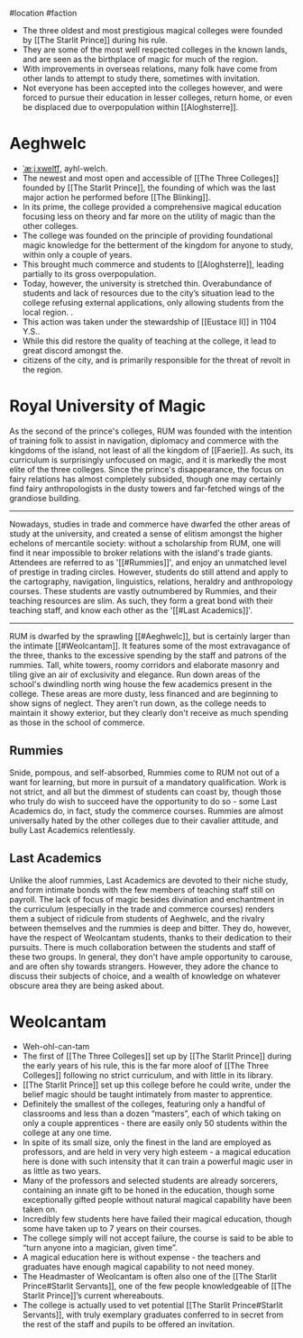 #location #faction
* The three oldest and most prestigious magical colleges were founded by [[The Starlit Prince]] during his rule.
* They are some of the most well respected colleges in the known lands, and are seen as the birthplace of magic for much of the region.
* With improvements in overseas relations, many folk have come from other lands to attempt to study there, sometimes with invitation.
* Not everyone has been accepted into the colleges however, and were forced to pursue their education in lesser colleges, return home, or even be displaced due to overpopulation within [[Aloghsterre]].
# Aeghwelc
* [ˈæːjˌxwelt͡ʃ](http://ipa-reader.xyz/?text=%CB%88%C3%A6%CB%90j%CB%8Cxwelt%CD%A1%CA%83&voice=Amy), ayhl-welch.
* The newest and most open and accessible of [[The Three Colleges]] founded by [[The Starlit Prince]], the founding of which was the last major action he performed before [[The Blinking]].
* In its prime, the college provided a comprehensive magical education focusing less on theory and far more on the utility of magic than the other colleges.
* The college was founded on the principle of providing foundational magic knowledge for the betterment of the kingdom for anyone to study, within only a couple of years.
* This brought much commerce and students to [[Aloghsterre]], leading partially to its gross overpopulation.
* Today, however, the university is stretched thin. Overabundance of students and lack of resources due to the city’s situation lead to the college refusing external applications, only allowing students from the local region. .
* This action was taken under the stewardship of [[Eustace II]] in 1104 Y.S..
* While this did restore the quality of teaching at the college, it lead to great discord amongst the.
* citizens of the city, and is primarily responsible for the threat of revolt in the region.
# Royal University of Magic
As the second of the prince's colleges, RUM was founded with the intention of training folk to assist in navigation, diplomacy and commerce with the kingdoms of the island, not least of all the kingdom of [[Faerie]]. As such, its curriculum is surprisingly unfocused on magic, and it is markedly the most elite of the three colleges.
Since the prince's disappearance, the focus on fairy relations has almost completely subsided, though one may certainly find fairy anthropologists in the dusty towers and far-fetched wings of the grandiose building.
___
Nowadays, studies in trade and commerce have dwarfed the other areas of study at the university, and created a sense of elitism amongst the higher echelons of mercantile society: without a scholarship from RUM, one will find it near impossible to broker relations with the island's trade giants. Attendees are referred to as '[[#Rummies]]', and enjoy an unmatched level of prestige in trading circles.
However, students do still attend and apply to the cartography, navigation, linguistics, relations, heraldry and anthropology courses. These students are vastly outnumbered by Rummies, and their teaching resources are slim. As such, they form a great bond with their teaching staff, and know each other as the '[[#Last Academics]]'.
___
RUM is dwarfed by the sprawling [[#Aeghwelc]], but is certainly larger than the intimate [[#Weolcantam]]. It features some of the most extravagance of the three, thanks to the excessive spending by the staff and patrons of the rummies. Tall, white towers, roomy corridors and elaborate masonry and tiling give an air of exclusivity and elegance. 
Run down areas of the school's dwindling north wing house the few academics present in the college. These areas are more dusty, less financed and are beginning to show signs of neglect. They aren't run down, as the college needs to maintain it showy exterior, but they clearly don't receive as much spending as those in the school of commerce.
## Rummies
Snide, pompous, and self-absorbed, Rummies come to RUM not out of a want for learning, but more in pursuit of a mandatory qualification. Work is not strict, and all but the dimmest of students can coast by, though those who truly do wish to succeed have the opportunity to do so - some Last Academics do, in fact, study the commerce courses.
Rummies are almost universally hated by the other colleges due to their cavalier attitude, and bully Last Academics relentlessly.
## Last Academics
Unlike the aloof rummies, Last Academics are devoted to their niche study, and form intimate bonds with the few members of teaching staff still on payroll. 
The lack of focus of magic besides divination and enchantment in the curriculum (especially in the trade and commerce courses) renders them a subject of ridicule from students of Aeghwelc, and the rivalry between themselves and the rummies is deep and bitter. They do, however, have the respect of Weolcantam students, thanks to their dedication to their pursuits. There is much collaboration between the students and staff of these two groups.
In general, they don't have ample opportunity to carouse, and are often shy towards strangers. However, they adore the chance to discuss their subjects of choice, and a wealth of knowledge on whatever obscure area they are being asked about.
# Weolcantam
* Weh-ohl-can-tam
* The first of [[The Three Colleges]] set up by [[The Starlit Prince]] during the early years of his rule, this is the far more aloof of [[The Three Colleges]] following no strict curriculum, and with little in its library.
* [[The Starlit Prince]] set up this college before he could write, under the belief magic should be taught intimately from master to apprentice.
* Definitely the smallest of the colleges, featuring only a handful of classrooms and less than a dozen “masters”, each of which taking on only a couple apprentices - there are easily only 50 students within the college at any one time.
* In spite of its small size, only the finest in the land are employed as professors, and are held in very very high esteem - a magical education here is done with such intensity that it can train a powerful magic user in as little as two years.
* Many of the professors and selected students are already sorcerers, containing an innate gift to be honed in the education, though some exceptionally gifted people without natural magical capability have been taken on.
* Incredibly few students here have failed their magical education, though some have taken up to 7 years on their courses.
* The college simply will not accept failure, the course is said to be able to “turn anyone into a magician, given time”.
* A magical education here is without expense - the teachers and graduates have enough magical capability to not need money.
* The Headmaster of Weolcantam is often also one of the [[The Starlit Prince#Starlit Servants]], one of the few people knowledgeable of [[The Starlit Prince]]’s current whereabouts.
* The college is actually used to vet potential [[The Starlit Prince#Starlit Servants]], with truly exemplary graduates conferred to in secret from the rest of the staff and pupils to be offered an invitation.